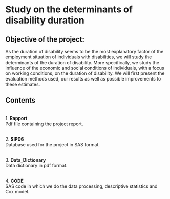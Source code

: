 # Study on the determinants of disability duration

## Objective of the project: 
As the duration of disability seems to be the most explanatory factor of the employment situation of individuals with disabilities, we will study the determinants of the duration of disability. More specifically, we study the influence of the economic and social conditions of individuals, with a focus on working conditions, on the duration of disability. We will first present the evaluation methods used, our results as well as possible improvements to these estimates.

## Contents 
<br/>1. **Rapport**
<br/>Pdf file containing the project report.

<br/>2. **SIP06**
<br/>Database used for the project in SAS format.

<br/>3. **Data_Dictionary**
<br/>Data dictionary in pdf format.

<br/>4. **CODE**
<br/>SAS code in which we do the data processing, descriptive statistics and Cox model.